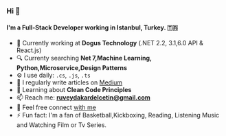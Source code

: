 ### Hi  👋

#### I'm a Full-Stack Developer working in Istanbul, Turkey. 🇹🇷

- 🔭 Currently working at **Dogus Technology** (.NET 2.2, 3.1,6.0 API & React.js) 
- 🔍 Currenty searching **Net 7,Machine Learning, Python,Microservice,Design Patterns**
- ⚙️ I use daily: `.cs`, `.js`, `.ts`
- 📝 I regularly write articles on [Medium](https://medium.com/@ruveydakardelcetin)
- 🌱 Learning about **Clean Code Principles**
- 📫 Reach me: **ruveydakardelcetin@gmail.com**
- 🔗 Feel free connect [with me](https://www.linkedin.com/in/kardelruveydacetin/)
- ⚡️ Fun fact: I'm a fan of Basketball,Kickboxing, Reading, Listening Music and Watching Film or Tv Series.

